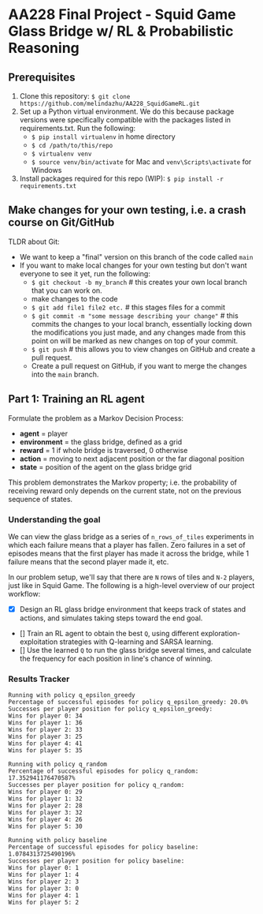 # AA228 Final Project - Squid Game Glass Bridge w/ RL & Probabilistic Reasoning

## Prerequisites
1. Clone this repository: `$ git clone https://github.com/melindazhu/AA228_SquidGameRL.git`
2. Set up a Python virtual environment. We do this because package versions were specifically compatible with the packages listed in requirements.txt. Run the following: 
    - `$ pip install virtualenv` in home directory
    - `$ cd /path/to/this/repo`
    - `$ virtualenv venv`
    - `$ source venv/bin/activate` for Mac and `venv\Scripts\activate` for Windows
3. Install packages required for this repo (WIP): `$ pip install -r requirements.txt`

## Make changes for your own testing, i.e. a crash course on Git/GitHub
TLDR about Git:
- We want to keep a "final" version on this branch of the code called `main`
- If you want to make local changes for your own testing but don't want everyone to see it yet, run the following:
    - `$ git checkout -b my_branch` # this creates your own local branch that you can work on.
    - make changes to the code
    - `$ git add file1 file2 etc.` # this stages files for a commit
    - `$ git commit -m "some message describing your change"` # this commits the changes to your local branch, essentially locking down the modifications you just made, and any changes made from this point on will be marked as new changes on top of your commit.
    - `$ git push` # this allows you to view changes on GitHub and create a pull request.
    - Create a pull request on GitHub, if you want to merge the changes into the `main` branch.

## Part 1: Training an RL agent <br>
Formulate the problem as a Markov Decision Process: 
- **agent** = player
- **environment** = the glass bridge, defined as a grid
- **reward** = 1 if whole bridge is traversed, 0 otherwise
- **action** = moving to next adjacent position or the far diagonal position
- **state** = position of the agent on the glass bridge grid

This problem demonstrates the Markov property; i.e. the probability of receiving reward only depends on the current state, not on the previous sequence of states.

### Understanding the goal
We can view the glass bridge as a series of `n_rows_of_tiles` experiments in which each failure means that a player has fallen. Zero failures in a set of episodes means that the first player has made it across the bridge, while 1 failure means that the second player made it, etc.

In our problem setup, we'll say that there are `N` rows of tiles and `N-2` players, just like in Squid Game. The following is a high-level overview of our project workflow: 
- [x] Design an RL glass bridge environment that keeps track of states and actions, and simulates taking steps toward the end goal.
- [] Train an RL agent to obtain the best `Q`, using different exploration-exploitation strategies with Q-learning and SARSA learning.
- [] Use the learned `Q` to run the glass bridge several times, and calculate the frequency for each position in line's chance of winning.

### Results Tracker
```
Running with policy q_epsilon_greedy
Percentage of successful episodes for policy q_epsilon_greedy: 20.0%
Successes per player position for policy q_epsilon_greedy:
Wins for player 0: 34
Wins for player 1: 36
Wins for player 2: 33
Wins for player 3: 25
Wins for player 4: 41
Wins for player 5: 35

Running with policy q_random
Percentage of successful episodes for policy q_random: 17.352941176470587%
Successes per player position for policy q_random:
Wins for player 0: 29
Wins for player 1: 32
Wins for player 2: 28
Wins for player 3: 32
Wins for player 4: 26
Wins for player 5: 30

Running with policy baseline
Percentage of successful episodes for policy baseline: 1.0784313725490196%
Successes per player position for policy baseline:
Wins for player 0: 1
Wins for player 1: 4
Wins for player 2: 3
Wins for player 3: 0
Wins for player 4: 1
Wins for player 5: 2
```